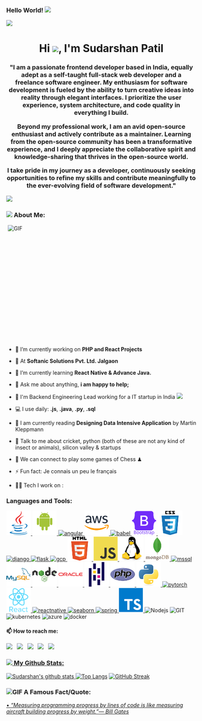   ### Hello World!  <img src="https://github.com/sciencepal/sciencepal/blob/master/assets/Hi.gif" width="29px">
  ![](https://komarev.com/ghpvc/?username=Sudarshan-A-Patil&label=Profile%20Visits&color=blue&style=for-the-badge)
<h1 align="center">Hi <img src="https://github.com/sciencepal/sciencepal/blob/master/assets/Hi.gif" width="29px">, I'm Sudarshan Patil</h1>
<h3 align="center">"I am a passionate frontend developer based in India, equally adept as a self-taught full-stack web developer and a freelance software engineer. My enthusiasm for software development is fueled by the ability to turn creative ideas into reality through elegant interfaces. I prioritize the user experience, system architecture, and code quality in everything I build.

Beyond my professional work, I am an avid open-source enthusiast and actively contribute as a maintainer. Learning from the open-source community has been a transformative experience, and I deeply appreciate the collaborative spirit and knowledge-sharing that thrives in the open-source world.

I take pride in my journey as a developer, continuously seeking opportunities to refine my skills and contribute meaningfully to the ever-evolving field of software development."</h3>

![](https://camo.githubusercontent.com/992babdffd8c74a1502de375fbdf7e4d54773242/68747470733a2f2f6d656469612e67697068792e636f6d2f6d656469612f53576f536b4e36447854737a71494b4571762f67697068792e676966)

### <img src="https://github.com/TheDudeThatCode/TheDudeThatCode/blob/master/Assets/Developer.gif" width="45" /> About Me:
<img align="right" alt="GIF" src="https://github.com/abhisheknaiidu/abhisheknaiidu/blob/master/code.gif?raw=true" width="500" height="320" />

- 🔭 I’m currently working on **PHP and React Projects**

- 🤝 At **Softanic Solutions Pvt. Ltd. Jalgaon**

- 🌱 I’m currently learning **React Native & Advance Java.**

- 💬 Ask me about anything, **i am happy to help;**

- 🏦 I'm Backend Engineering Lead working for a IT startup in India 
      <img src="https://media.giphy.com/media/WUlplcMpOCEmTGBtBW/giphy.gif" width="30">

- 💻 I use daily: **.js**, **.java**, **.py**,  **.sql**

- 📖 I am currently reading **Designing Data Intensive Application** by Martin Kleppmann

- 💬 Talk to me about cricket, python (both of these are not any kind of insect or animals), silicon valley & startups

- 👯 We can connect to play some games of Chess ♟

- ⚡ Fun fact: Je connais un peu le français

- 🧑‍💻 Tech I work on :

<h3 align="left">Languages and Tools:</h3>

<p align="left"> 
<a href="https://www.java.com" target="_blank" rel="noreferrer"> <img src="https://raw.githubusercontent.com/devicons/devicon/master/icons/java/java-original.svg" alt="java" width="65" height="65"/> </a>
<a href="https://developer.android.com" target="_blank" rel="noreferrer"> <img src="https://raw.githubusercontent.com/devicons/devicon/master/icons/android/android-original-wordmark.svg" alt="android" width="65" height="65"/> </a>
<a href="https://angular.io" target="_blank" rel="noreferrer"> <img src="https://angular.io/assets/images/logos/angular/angular.svg" alt="angular" width="65" height="65"/> </a>
<a href="https://aws.amazon.com" target="_blank" rel="noreferrer"> <img src="https://raw.githubusercontent.com/devicons/devicon/master/icons/amazonwebservices/amazonwebservices-original-wordmark.svg" alt="aws" width="65" height="65"/> </a> 
<a href="https://babeljs.io/" target="_blank" rel="noreferrer"> <img src="https://www.vectorlogo.zone/logos/babeljs/babeljs-icon.svg" alt="babel" width="65" height="65"/> </a> 
<a href="https://getbootstrap.com" target="_blank" rel="noreferrer"> <img src="https://raw.githubusercontent.com/devicons/devicon/master/icons/bootstrap/bootstrap-plain-wordmark.svg" alt="bootstrap" width="65" height="65"/> </a>
<a href="https://www.w3schools.com/css/" target="_blank" rel="noreferrer"> <img src="https://raw.githubusercontent.com/devicons/devicon/master/icons/css3/css3-original-wordmark.svg" alt="css3" width="65" height="65"/> </a> 
<a href="https://www.djangoproject.com/" target="_blank" rel="noreferrer"> <img src="https://cdn.worldvectorlogo.com/logos/django.svg" alt="django" width="65" height="65"/> </a>
<a href="https://flask.palletsprojects.com/" target="_blank" rel="noreferrer"> <img src="https://www.vectorlogo.zone/logos/pocoo_flask/pocoo_flask-icon.svg" alt="flask" width="65" height="65"/> </a>
<a href="https://cloud.google.com" target="_blank" rel="noreferrer"> <img src="https://www.vectorlogo.zone/logos/google_cloud/google_cloud-icon.svg" alt="gcp" width="65" height="65"/> </a>
<a href="https://www.w3.org/html/" target="_blank" rel="noreferrer"> <img src="https://raw.githubusercontent.com/devicons/devicon/master/icons/html5/html5-original-wordmark.svg" alt="html5" width="65" height="65"/> </a> 
<a href="https://developer.mozilla.org/en-US/docs/Web/JavaScript" target="_blank" rel="noreferrer"> <img src="https://raw.githubusercontent.com/devicons/devicon/master/icons/javascript/javascript-original.svg" alt="javascript" width="65" height="65"/> </a>
<a href="https://www.linux.org/" target="_blank" rel="noreferrer"> <img src="https://raw.githubusercontent.com/devicons/devicon/master/icons/linux/linux-original.svg" alt="linux" width="65" height="65"/> </a>
<a href="https://www.mongodb.com/" target="_blank" rel="noreferrer"> <img src="https://raw.githubusercontent.com/devicons/devicon/master/icons/mongodb/mongodb-original-wordmark.svg" alt="mongodb" width="65" height="65"/> </a>
<a href="https://www.microsoft.com/en-us/sql-server" target="_blank" rel="noreferrer"> <img src="https://www.svgrepo.com/show/303229/microsoft-sql-server-logo.svg" alt="mssql" width="65" height="65"/> </a>
<a href="https://www.mysql.com/" target="_blank" rel="noreferrer"> <img src="https://raw.githubusercontent.com/devicons/devicon/master/icons/mysql/mysql-original-wordmark.svg" alt="mysql" width="65" height="65"/> </a>
<a href="https://nodejs.org" target="_blank" rel="noreferrer"> <img src="https://raw.githubusercontent.com/devicons/devicon/master/icons/nodejs/nodejs-original-wordmark.svg" alt="nodejs" width="65" height="65"/> </a>
<a href="https://www.oracle.com/" target="_blank" rel="noreferrer"> <img src="https://raw.githubusercontent.com/devicons/devicon/master/icons/oracle/oracle-original.svg" alt="oracle" width="65" height="65"/> </a>
<a href="https://pandas.pydata.org/" target="_blank" rel="noreferrer"> <img src="https://raw.githubusercontent.com/devicons/devicon/2ae2a900d2f041da66e950e4d48052658d850630/icons/pandas/pandas-original.svg" alt="pandas" width="65" height="65"/> </a>
<a href="https://www.php.net" target="_blank" rel="noreferrer"> <img src="https://raw.githubusercontent.com/devicons/devicon/master/icons/php/php-original.svg" alt="php" width="65" height="65"/> </a>
<a href="https://www.python.org" target="_blank" rel="noreferrer"> <img src="https://raw.githubusercontent.com/devicons/devicon/master/icons/python/python-original.svg" alt="python" width="65" height="65"/> </a>
<a href="https://pytorch.org/" target="_blank" rel="noreferrer"> <img src="https://www.vectorlogo.zone/logos/pytorch/pytorch-icon.svg" alt="pytorch" width="65" height="65"/> </a>
<a href="https://reactjs.org/" target="_blank" rel="noreferrer"> <img src="https://raw.githubusercontent.com/devicons/devicon/master/icons/react/react-original-wordmark.svg" alt="react" width="65" height="65"/> </a>
<a href="https://reactnative.dev/" target="_blank" rel="noreferrer"> <img src="https://reactnative.dev/img/header_logo.svg" alt="reactnative" width="65" height="65"/> </a>
<a href="https://seaborn.pydata.org/" target="_blank" rel="noreferrer"> <img src="https://seaborn.pydata.org/_images/logo-mark-lightbg.svg" alt="seaborn" width="65" height="65"/> </a>
<a href="https://spring.io/" target="_blank" rel="noreferrer"> <img src="https://www.vectorlogo.zone/logos/springio/springio-icon.svg" alt="spring" width="65" height="65"/> </a>
<a href="https://www.typescriptlang.org/" target="_blank" rel="noreferrer"> <img src="https://raw.githubusercontent.com/devicons/devicon/master/icons/typescript/typescript-original.svg" alt="typescript" width="65" height="65"/> </a>
<img src="https://www.vectorlogo.zone/logos/nodejs/nodejs-icon.svg" alt="Nodejs" width="65" height="65"/>
<img src="https://www.vectorlogo.zone/logos/git-scm/git-scm-icon.svg" alt="GIT" width="65" height="65"/> 
<img src="https://www.vectorlogo.zone/logos/kubernetes/kubernetes-icon.svg" alt="kubernetes" width="65" height="65"/>
<img src="https://www.vectorlogo.zone/logos/microsoft_azure/microsoft_azure-icon.svg" alt="azure" width="65" height="65"/>
<img src="https://www.vectorlogo.zone/logos/docker/docker-official.svg" alt="docker" width="65" height="65"/>
</p>


  #### 📫 How to reach me:
  
[<img src="https://img.icons8.com/color/48/000000/twitter.png" width="4.5%"/>](https://twitter.com/Way2Sudarshan19)  &nbsp;
[<img src="https://img.icons8.com/color/48/000000/linkedin.png" width="4.5%"/>](https://www.linkedin.com/in/sudarshan-patil-4a1b6a244/)  &nbsp;
[<img src="https://img.icons8.com/fluent/48/000000/facebook-new.png" width="4.5%"/>](https://www.facebook.com/sudarshan.patil.7524/)  &nbsp;
[<img src="https://img.icons8.com/fluent/48/000000/instagram-new.png" width="4.5%"/>](https://www.instagram.com/sudarshan_patil__17/)  &nbsp; 
<a href="mailto:sudarshanpatil616@gmail.com"> <img src="https://img.icons8.com/fluent/48/000000/gmail.png" width="4.5%"/>

### <img src='https://media1.giphy.com/media/du3J3cXyzhj75IOgvA/giphy.gif?cid=ecf05e47x2g034i9pzwtzzsd3xgg2w9nr94t4tflbbgo3008&rid=giphy.gif' width='25' /> My Github Stats:
![Sudarshan's github stats](https://github-readme-stats.vercel.app/api?username=Sudarshan-A-Patil&show_icons=true&title_color=ffc857&icon_color=8ac926&text_color=daf7dc&bg_color=151515&hide=issues&count_private=true&include_all_commits=true)
[![Top Langs](https://github-readme-stats.vercel.app/api/top-langs/?username=Sudarshan-A-Patil&layout=compact&text_color=daf7dc&bg_color=151515&hide=css,html,php)](https://github.com/Sudarshan-A-Patil/github-readme-stats)
[![GitHub Streak](https://github-readme-streak-stats.herokuapp.com/?user=Sudarshan-A-Patil&theme=dark)](https://git.io/streak-stats)

<!--START_SECTION:waka-->

<!--END_SECTION:waka-->

### <img alt="GIF" src="https://github.com/TheDudeThatCode/TheDudeThatCode/blob/master/Assets/hmm.gif" width="20" /> A Famous Fact/Quote:
<a href="https://github.com/marketplace/actions/quote-readme">
<!--STARTS_HERE_QUOTE_README-->
• <i>“Measuring programming progress by lines of code is like measuring aircraft building progress by weight.”— Bill Gates </i>
<!--ENDS_HERE_QUOTE_README-->
</a>




  


